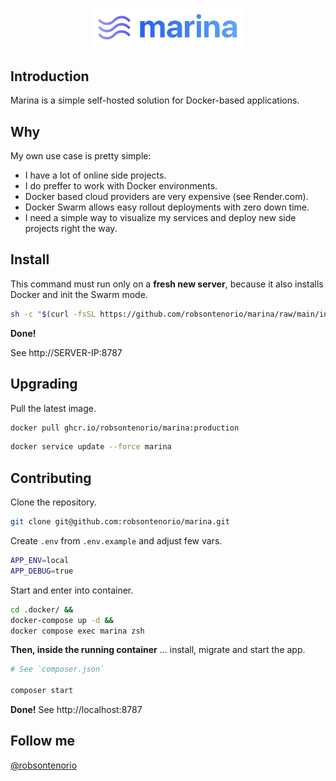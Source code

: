 <p align="center"><img width="250" src="public/images/marina.png"></p>

## Introduction

Marina is a simple self-hosted solution for Docker-based applications.

## Why

My own use case is pretty simple:

- I have a lot of online side projects.
- I do preffer to work with Docker environments.
- Docker based cloud providers are very expensive (see Render.com).
- Docker Swarm allows easy rollout deployments with zero down time.
- I need a simple way to visualize my services and deploy new side projects right the way.

## Install

This command must run only on a **fresh new server**, because it also installs Docker and init the Swarm mode.

```bash
sh -c "$(curl -fsSL https://github.com/robsontenorio/marina/raw/main/install.sh)"
```

**Done!**

See http://SERVER-IP:8787

## Upgrading

Pull the latest image.

```bash
docker pull ghcr.io/robsontenorio/marina:production
```

```bash
docker service update --force marina
```

## Contributing

Clone the repository.

```bash
git clone git@github.com:robsontenorio/marina.git
```

Create `.env` from `.env.example` and adjust few vars.

```bash
APP_ENV=local
APP_DEBUG=true
```

Start and enter into container.

```bash
cd .docker/ &&
docker-compose up -d &&                  
docker compose exec marina zsh   
```

**Then, inside the running container** ... install, migrate and start the app.

```bash
# See `composer.json`

composer start
```

**Done!** See http://localhost:8787

## Follow me

[@robsontenorio](https://twitter.com/robsontenorio)
